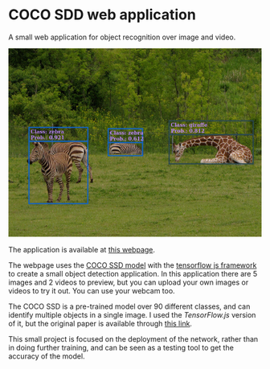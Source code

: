 # COCO SDD web application

A small web application for object recognition over image and video.

![prediction](assets/images/prediction1.png)

The application is available at [this webpage](https://pheithar.github.io/coco_ssd_web/).

The webpage uses the [COCO SSD model](https://github.com/tensorflow/tfjs-models/tree/master/coco-ssd) with the [tensorflow js framework](https://www.tensorflow.org/js?hl=en-419) to create a small object detection application. In this application there are 5 images and 2 videos to preview, but you can upload your own images or videos to try it out. You can use your webcam too.

The COCO SSD is a pre-trained model over 90 different classes, and can identify multiple objects in a single image. I used the *TensorFlow.js* version of it, but the original paper is available through [this link](https://arxiv.org/abs/1512.02325).

This small project is focused on the deployment of the network, rather than in doing further training, and can be seen as a testing tool to get the accuracy of the model.
